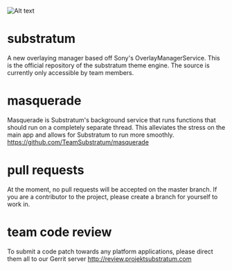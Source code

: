 ![Alt text](http://i.imgur.com/i3mO2Ao.png)

# substratum
A new overlaying manager based off Sony's OverlayManagerService. This is the official repository of the substratum theme engine. The source is currently only accessible by team members.

# masquerade
Masquerade is Substratum's background service that runs functions that should run on a completely separate thread. This alleviates the stress on the main app and allows for Substratum to run more smoothly.
https://github.com/TeamSubstratum/masquerade

# pull requests
At the moment, no pull requests will be accepted on the master branch. If you are a contributor to the project, please create a branch for yourself to work in. 

# team code review
To submit a code patch towards any platform applications, please direct them all to our Gerrit server
http://review.projektsubstratum.com
